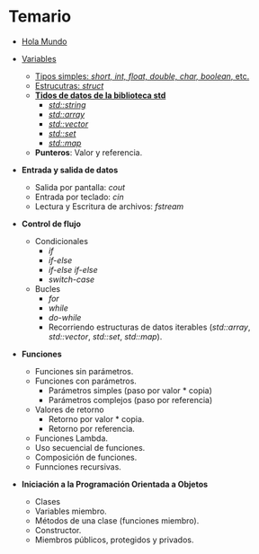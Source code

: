 # Temario

* [Hola Mundo](./temario/holamundo/README.md)
* [Variables](./temario/variables/README.md)

  * [Tipos simples: _short, int, float, double, char, boolean_, etc.](./temario/variables/tipossimples.md)
  * [Estrucutras: _struct_](./temario/variables/estructuras.md)
  * **[Tidos de datos de la biblioteca std](./temario/datosstd/README.md)**
    * [_std::string_](./temario/datosstd/string.md)
    * [_std::array_](./temario/datosstd/array.md)
    * [_std::vector_](./temario/datosstd/vector.md)
    * [_std::set_](./temario/datosstd/set.md)
    * [_std::map_](./temario/datosstd/map.md)
  * **Punteros**: Valor y referencia.

* **Entrada y salida de datos**
  * Salida por pantalla: _cout_
  * Entrada por teclado: _cin_
  * Lectura y Escritura de archivos: _fstream_
* **Control de flujo**
  * Condicionales
    * _if_
    * _if-else_
    * _if-else if-else_
    * _switch-case_
  * Bucles
    * _for_
    * _while_
    * _do-while_
    * Recorriendo estructuras de datos iterables (_std::array_, _std::vector_, _std::set_, _std::map_).
* **Funciones**

  * Funciones sin parámetros.
  * Funciones con parámetros.
    * Parámetros simples (paso por valor * copia)
    * Parámetros complejos (paso por referencia)
  * Valores de retorno
    * Retorno por valor * copia.
    * Retorno por referencia.
  * Funciones Lambda.
  * Uso secuencial de funciones.
  * Composición de funciones.
  * Funnciones recursivas.

* **Iniciación a la Programación Orientada a Objetos**
  * Clases
  * Variables miembro.
  * Métodos de una clase (funciones miembro).
  * Constructor.
  * Miembros públicos, protegidos y privados.